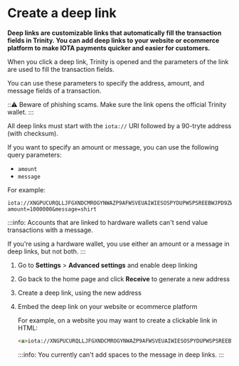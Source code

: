 # Create a deep link

**Deep links are customizable links that automatically fill the transaction fields in Trinity. You can add deep links to your website or ecommerce platform to make IOTA payments quicker and easier for customers.**

When you click a deep link, Trinity is opened and the parameters of the link are used to fill the transaction fields.

You can use these parameters to specify the address, amount, and message fields of a transaction.

:::warning:
Beware of phishing scams. Make sure the link opens the official Trinity wallet.
:::

All deep links must start with the `iota://` URI followed by a 90-tryte address (with checksum).

If you want to specify an amount or message, you can use the following query parameters:

* `amount`
* `message`

For example:

```
iota://XNGPUCURQLLJFGXNDCMROGYNWAZP9AFWSVEUAIWIESOSPYDUPWSPSREEBWJPD9ZWZPAJKBHPLG99DJWJCZUHWTQTDD/?amount=1000000&message=shirt
```

:::info:
Accounts that are linked to hardware wallets can't send value transactions with a message.

If you're using a hardware wallet, you use either an amount or a message in deep links, but not both.
:::

1. Go to **Settings** > **Advanced settings** and enable deep linking

2. Go back to the home page and click **Receive** to generate a new address

3. Create a deep link, using the new address

4. Embed the deep link on your website or ecommerce platform

    For example, on a website you may want to create a clickable link in HTML:

    ```html
    <a>iota://XNGPUCURQLLJFGXNDCMROGYNWAZP9AFWSVEUAIWIESOSPYDUPWSPSREEBWJPD9ZWZPAJKBHPLG99DJWJCZUHWTQTDD/?amount=1000000&message=shirt</a> 
    ```

    :::info:
    You currently can't add spaces to the message in deep links.
    :::

